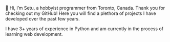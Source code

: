 👋 Hi, I’m Setu, a hobbyist programmer from Toronto, Canada. Thank you for checking out my GitHub! Here you will find a plethora of projects I have developed over the past few years. 

I have 3+ years of experience in Python and am currently in the process of learning web development.

<!---
SetuMar/SetuMar is a ✨ special ✨ repository because its `README.md` (this file) appears on your GitHub profile.
You can click the Preview link to take a look at your changes.
--->
